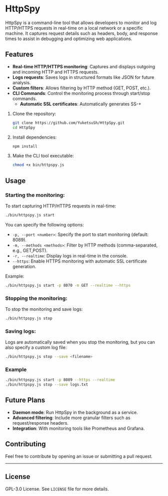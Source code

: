 # HttpSpy

HttpSpy is a command-line tool that allows developers to monitor and log HTTP/HTTPS requests in real-time on a local network or a specific machine. It captures request details such as headers, body, and response times to assist in debugging and optimizing web applications.

## Features

- **Real-time HTTP/HTTPS monitoring**: Captures and displays outgoing and incoming HTTP and HTTPS requests.
- **Logs requests**: Saves logs in structured formats like JSON for future analysis.
- **Custom filters**: Allows filtering by HTTP method (GET, POST, etc.).
- **CLI Commands**: Control the monitoring process through start/stop commands.
  - **Automatic SSL certificates**: Automatically generates SS-+

1. Clone the repository:
    ```bash
    git clone https://github.com/YuketsuSh/HttpSpy.git
    cd HttpSpy
    ```

2. Install dependencies:
    ```bash
    npm install
    ```

3. Make the CLI tool executable:
    ```bash
    chmod +x bin/httpspy.js
    ```

## Usage

### Starting the monitoring:

To start capturing HTTP/HTTPS requests in real-time:
```bash
./bin/httpspy.js start
```

You can specify the following options:

- `-p, --port <number>`: Specify the port to start monitoring (default: 8089).
- `-m, --methods <methods>`: Filter by HTTP methods (comma-separated, e.g., GET,POST).
- `-r, --realtime`: Display logs in real-time in the console.
- `--https`: Enable HTTPS monitoring with automatic SSL certificate generation.

Example:
```bash
./bin/httpspy.js start -p 8070 -m GET --realtime --https
```

### Stopping the monitoring:

To stop the monitoring and save logs:
```bash
./bin/httpspy.js stop
```

### Saving logs:

Logs are automatically saved when you stop the monitoring, but you can also specify a custom log file:
```bash
./bin/httpspy.js stop --save <filename>
```

### Example
```bash
./bin/httpspy.js start -p 8089 --https --realtime
./bin/httpspy.js stop --save logs.txt
```

## Future Plans

- **Daemon mode**: Run HttpSpy in the background as a service.
- **Advanced filtering**: Include more granular filters such as request/response headers.
- **Integration**: With monitoring tools like Prometheus and Grafana.

## Contributing

Feel free to contribute by opening an issue or submitting a pull request.

---

## License

GPL-3.0 License. See `LICENSE` file for more details.
